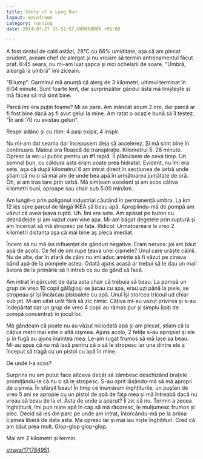 ```yaml
---
title: Story of a Long Run
layout: mainframe
category: running
date: 2014-07-27 15:52:57.000000000 +01:00

---
```


A fost destul de cald astăzi, 28°C cu 66% umiditate, așa că am plecat prudent, aveam chef de alergat și nu vroiam să termin antrenamentul făcut praf. 6:45 seara, nu mi-am luat șapca și nici ochelarii de soare. "Umbră, aleargă la umbră" îmi ziceam.

"Bliump". Garminul mă anunță că alerg de 3 kilometri, ultimul terminat în 6:04 minute. Sunt foarte lent, dar surprinzător gândul ăsta mă liniștește și mă făcea să mă simt bine.

Parcă îmi era puțin foame? Mi se pare. Am mâncat acum 2 ore, dar parcă ar fi fost bine dacă aș fi avut gelul la mine. Am ratat o ocazie bună să îl testez. "În anii ’70 nu existau geluri".

Respir adânc și cu ritm: 4 pași exipir, 4 inspir.

Nu mi-am dat seama dar începusem deja să accelerez. Și mă simt bine în continuare. Maieul era fleașcă de transpirație. Kilometrul 5: 28 minute. Opresc la wc-ul public pentru un #1 rapid. Îl plănuisem de ceva timp. Un semnal bun, cu căldura asta eram poate prea hidratat. Evident, nu îmi era sete, așa că după kilometrul 6 am intrat direct în secțiunea de iarbă unde știam că nu o să mai am de unde bea apă în următoarea jumătate de oră. Oh, și am tras tare prin iarbă. Mă simțeam excelent și am scos câtiva kilometri buni, aproape sau chair sub 5:00 min/km.

Am lungit-o prin poligonul industrial căutând în permanență umbra. La km 12 ies spre parcul de lângă IKEA să beau apă.
Apropiindu-mă de pompă am văzut că avea țeava ruptă. Uh. Îmi era sete. Am apăsat pe buton cu deznădejde și am vazut cum vine apa. Mi-am băgat degetele prin ruptură și am încercat să mă stropesc pe fața. Ridicol. Urmatoarea e la vreo 2 kilometri distanța așa că mai bine aș pleca imediat.

Încerc să nu mă las influențat de gânduri negative. Eram nervos: joi am băut apă de acolo. Ce fel de om rupe țeava unei cișmele? Unul care urăște câinii. Nu de alta, dar în afară de câini nu imi aduc aminte să fi văzut pe cineva bând apă de la pompele astea. Odată ajuns acasă ar trebui să le dau un mail ăstora de la primărie să îi intreb ce au de gând să facă.

Am intrat în părculeț de data asta chair că trebuia să beau. La pompă un grup de vreo 10 copii gălăgioși se jucau cu apa, erau uzi până la piele, se stropeau și își încărcau pistoalele cu apă. Unul își storcea tricoul ud chiar sub jet. M-am uitat urât fără să zic nimic. Câțiva mi-au vazut privirea și s-au îndepărtat dar un grup de vreo 4 copii au rămas pur și simplu lipiți de pompă concentrați în jocul lor.

Mă gândeam că poate nu au văzut niciodată apă și am plecat, știam că la câțiva metri mai este o altă cișmea. Ajuns acolo, 2 fetițe s-au apropiat și ele și în fugă au ajuns înaintea mea. Le-am rugat frumos să mă lase sa beau.
Mi-au spus că nu mă lasă pentru că o să le stropesc iar una dintre ele a început să tragă cu un pistol cu apă în mine.

De unde l-a scos?

Surprins nu am putut face altceva decât să zâmbesc deschizând brațele promițându-le că nu o să le stropesc. S-au oprit lăsându-mă să mă apropii de cișmea. În sfârșit beau! În timp ce înumăram înghțiturile, un puștan de vreo 5 ani se apropie cu un pistol de apă de fața mea și mă întreabă dacă nu vreau să beau de la el. Ăsta de unde a aparut? Îi zic că nu. Termin a zecea înghițitură, îmi pun niște apă în cap să mă răcoresc, le mulțumesc frumos și plec. Decid să ies din parc pe unde am intrat, întorcându-mă pe la prima cișmea liberă de data asta. Ma opresc iar și mai iau niște înghițituri. Cred că am băut prea mult. Glop-glop glop-glop.

Mai am 2 kilometri și termin.

[strava/171784951](http://www.strava.com/activities/171784951).

